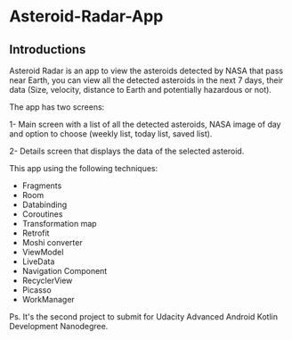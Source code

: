 # Asteroid-Radar-App


Introductions
-------------
Asteroid Radar is an app to view the asteroids detected by NASA that pass near Earth, you can view all the detected asteroids in the next 7 days, their data (Size, velocity, distance to Earth and potentially hazardous or not).

The app has two screens:

1- Main screen with a list of all the detected asteroids, NASA image of day and option to choose (weekly list, today list, saved list).

2- Details screen that displays the data of the selected asteroid.
   
 
This app using the following techniques:

 - Fragments
 - Room
 - Databinding
 - Coroutines
 - Transformation map
 - Retrofit
 - Moshi converter
 - ViewModel
 - LiveData
 - Navigation Component
 - RecyclerView
 - Picasso
 - WorkManager


 Ps. It's the second project to submit for Udacity Advanced Android Kotlin Development Nanodegree. 
